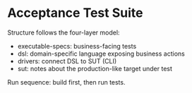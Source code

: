 # Acceptance Test Suite

Structure follows the four-layer model:

-   executable-specs: business-facing tests
-   dsl: domain-specific language exposing business actions
-   drivers: connect DSL to SUT (CLI)
-   sut: notes about the production-like target under test

Run sequence: build first, then run tests.

